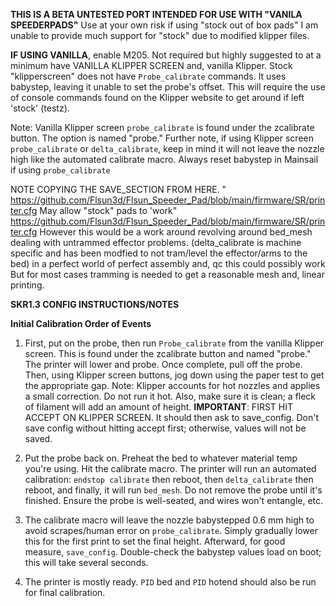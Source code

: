 **THIS IS A BETA UNTESTED PORT INTENDED FOR USE WITH "VANILA SPEEDERPADS"** Use at your own risk if using "stock out of box pads"  I am unable to provide much support for "stock" due to modified klipper files.  


**IF USING VANILLA**, enable M205. Not required but highly suggested to at a minimum have VANILLA KLIPPER SCREEN and, vanilla Klipper.  Stock "klipperscreen" does not have `Probe_calibrate` commands. It uses babystep, leaving it unable to set the probe's offset. This will require the use of console commands found on the Klipper website to get around if left 'stock' (testz). 

Note: Vanilla Klipper screen `probe_calibrate` is found under the zcalibrate button. The option is named "probe." Further note, if using Klipper screen `probe_calibrate` or `delta_calibrate`, keep in mind it will not leave the nozzle high like the automated calibrate macro. Always reset babystep in Mainsail if using `probe_calibrate` 

NOTE COPYING THE SAVE_SECTION FROM HERE. " https://github.com/Flsun3d/Flsun_Speeder_Pad/blob/main/firmware/SR/printer.cfg  May allow "stock" pads to 'work" https://github.com/Flsun3d/Flsun_Speeder_Pad/blob/main/firmware/SR/printer.cfg  However this would be a work around revolving around bed_mesh dealing with untrammed effector problems. (delta_calibrate is machine specific and has been  modfied to not tram/level the effector/arms to the bed) in a perfect world of perfect assembly and, qc this could possibly work But for most cases tramming is needed to get a reasonable mesh and, linear printing.  

**SKR1.3 CONFIG INSTRUCTIONS/NOTES**

**Initial Calibration Order of Events**

1. First, put on the probe, then run `Probe_calibrate` from the vanilla Klipper screen. This is found under the zcalibrate button and named "probe." The printer will lower and probe. Once complete, pull off the probe. Then, using Klipper screen buttons, jog down using the paper test to get the appropriate gap. Note: Klipper accounts for hot nozzles and applies a small correction. Do not run it hot. Also, make sure it is clean; a fleck of filament will add an amount of height. **IMPORTANT**: FIRST HIT ACCEPT ON KLIPPER SCREEN. It should then ask to save_config. Don't save config without hitting accept first; otherwise, values will not be saved.

2. Put the probe back on. Preheat the bed to whatever material temp you're using. Hit the calibrate macro. The printer will run an automated calibration: `endstop calibrate` then reboot, then `delta_calibrate` then reboot, and finally, it will run `bed_mesh`. Do not remove the probe until it's finished. Ensure the probe is well-seated, and wires won't entangle, etc.

3. The calibrate macro will leave the nozzle babystepped 0.6 mm high to avoid scrapes/human error on `probe_calibrate`. Simply gradually lower this for the first print to set the final height. Afterward, for good measure, `save_config`. Double-check the babystep values load on boot; this will take several seconds.

4. The printer is mostly ready. `PID` bed and `PID` hotend should also be run for final calibration.
